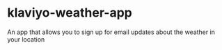 # klaviyo-weather-app
An app that allows you to sign up for email updates about the weather in your location

